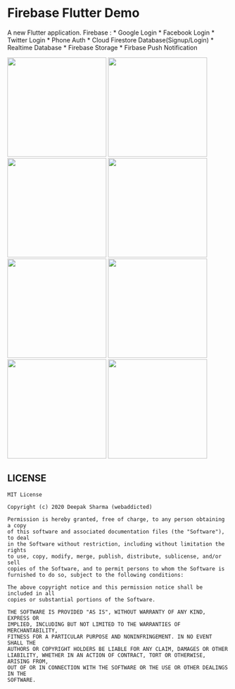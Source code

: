 # Firebase Flutter Demo

A new Flutter application.
Firebase : 
    * Google Login
    * Facebook Login
    * Twitter Login
    * Phone Auth
    * Cloud Firestore Database(Signup/Login)
    * Realtime Database
    * Firebase Storage
    * Firbase Push Notification

<img src="screenshot/fcm/fcm_social.png" width="225">    <img src="screenshot/fcm/fcm_google.png" width="225">    <img src="screenshot/fcm/fcm_login.png" width="225">    <img src="screenshot/fcm/fcm_signup.jpeg" width="225">
<img src="screenshot/fcm/fcm_image_pick.jpeg" width="225">    <img src="screenshot/fcm/fcm_otp.png" width="225">    <img src="screenshot/fcm/fcm_home.png" width="225">    <img src="screenshot/fcm/fcm_phone_auth.png" width="225">




## LICENSE
```
MIT License

Copyright (c) 2020 Deepak Sharma (webaddicted)

Permission is hereby granted, free of charge, to any person obtaining a copy
of this software and associated documentation files (the "Software"), to deal
in the Software without restriction, including without limitation the rights
to use, copy, modify, merge, publish, distribute, sublicense, and/or sell
copies of the Software, and to permit persons to whom the Software is
furnished to do so, subject to the following conditions:

The above copyright notice and this permission notice shall be included in all
copies or substantial portions of the Software.

THE SOFTWARE IS PROVIDED "AS IS", WITHOUT WARRANTY OF ANY KIND, EXPRESS OR
IMPLIED, INCLUDING BUT NOT LIMITED TO THE WARRANTIES OF MERCHANTABILITY,
FITNESS FOR A PARTICULAR PURPOSE AND NONINFRINGEMENT. IN NO EVENT SHALL THE
AUTHORS OR COPYRIGHT HOLDERS BE LIABLE FOR ANY CLAIM, DAMAGES OR OTHER
LIABILITY, WHETHER IN AN ACTION OF CONTRACT, TORT OR OTHERWISE, ARISING FROM,
OUT OF OR IN CONNECTION WITH THE SOFTWARE OR THE USE OR OTHER DEALINGS IN THE
SOFTWARE.
```
